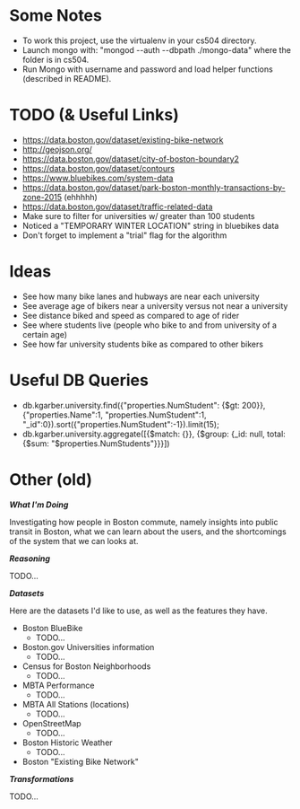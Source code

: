 
# Some Notes
* To work this project, use the virtualenv in your cs504 directory.
* Launch mongo with: "mongod --auth --dbpath ./mongo-data" where the folder is in cs504.
* Run Mongo with username and password and load helper functions (described in README).

# TODO (& Useful Links)
* https://data.boston.gov/dataset/existing-bike-network
* http://geojson.org/
* https://data.boston.gov/dataset/city-of-boston-boundary2
* https://data.boston.gov/dataset/contours
* https://www.bluebikes.com/system-data
* https://data.boston.gov/dataset/park-boston-monthly-transactions-by-zone-2015 (ehhhhh)
* https://data.boston.gov/dataset/traffic-related-data
* Make sure to filter for universities w/ greater than 100 students
* Noticed a "TEMPORARY WINTER LOCATION" string in bluebikes data
* Don't forget to implement a "trial" flag for the algorithm

# Ideas
* See how many bike lanes and hubways are near each university
* See average age of bikers near a university versus not near a university
* See distance biked and speed as compared to age of rider
* See where students live (people who bike to and from university of a certain age)
* See how far university students bike as compared to other bikers

# Useful DB Queries
* db.kgarber.university.find({"properties.NumStudent": {$gt: 200}}, {"properties.Name":1, "properties.NumStudent":1, "\_id":0}).sort({"properties.NumStudent":-1}).limit(15);
* db.kgarber.university.aggregate([{$match: {}}, {$group: {\_id: null, total: {$sum: "$properties.NumStudents"}}}])

# Other (old)

***What I'm Doing***

Investigating how people in Boston commute, namely insights into public transit in Boston, what we can learn about the users, and the shortcomings of the system that we can looks at.

***Reasoning***

TODO...

***Datasets***

Here are the datasets I'd like to use, as well as the features they have.

* Boston BlueBike
    * TODO...
* Boston.gov Universities information
    * TODO...
* Census for Boston Neighborhoods
    * TODO...
* MBTA Performance
    * TODO...
* MBTA All Stations (locations)
	* TODO...
* OpenStreetMap
    * TODO...
* Boston Historic Weather
    * TODO...
* Boston "Existing Bike Network"

***Transformations***

TODO...
